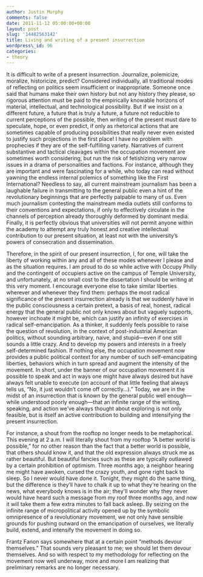 ```yaml
---
author: Justin Murphy
comments: false
date: 2011-11-12 05:00:00+00:00
layout: post
slug: '14482563142'
title: Living and writing of a present insurrection
wordpress\_id: 96
categories:
- theory
---
```




It is difficult to write of a present insurrection. Journalize, polemicize, moralize, historicize, predict? Considered individually, all traditional modes of reflecting on politics seem insufficient or inappropriate. Someone once said that humans make their own history but not any history they please, so rigorous attention must be paid to the empirically knowable horizons of material, intellectual, and technological possibility. But if we insist on a different future, a future that is truly a future, a future not reducible to current perceptions of the possible, then writing of the present must dare to speculate, hope, or even predict, if only as rhetorical actions that are sometimes capable of producing possibilities that really never even existed to justify such projections in the first place! I have no problem with prophecies if they are of the self-fulfilling variety. Narratives of current substantive and tactical cleavages within the occupation movement are sometimes worth considering, but run the risk of fetishizing very narrow issues in a drama of personalities and factions. For instance, although they are important and were fascinating for a while, who today can read without yawning the endless internal polemics of something like the First International? Needless to say, all current mainstream journalism has been a laughable failure in transmitting to the general public even a hint of the revolutionary beginnings that are perfectly palpable to many of us. Even much journalism contesting the mainstream media outlets still conforms to their conventions and expectations, if only to effectively circulate in the channels of perception already thoroughly deformed by dominant media. Finally, it is perfectly obvious that universities will not permit anyone within the academy to attempt any truly honest and creative intellectual contribution to our present situation, at least not with the university’s powers of consecration and dissemination.

Therefore, in the spirit of our present insurrection, I, for one, will take the liberty of working within any and all of these modes whenever I please and as the situation requires. I am proud to do so while active with Occupy Philly and the contingent of occupiers active on the campus of Temple University, and unfortunately, at no small cost to the dissertation I should be writing at this very moment. I encourage everyone else to take similar liberties wherever and whenever they find them: perhaps the most radical significance of the present insurrection already is that we suddenly have in the public consciousness a certain pretext, a basis of real, honest, radical energy that the general public not only knows about but vaguely supports, however inchoate it might be, which can justify an infinity of exercises in radical self-emancipation. As a thinker, it suddenly feels possible to raise the question of revolution, in the context of post-industrial American politics, without sounding arbitrary, naive, and stupid—even if one still sounds a little crazy. And to develop my powers and interests in a freely self-determined fashion. If nothing else, the occupation movement now provides a public political context for any number of such self-emancipating liberties, behaviors which in turn spread and augment the intensity of the movement. In short, under the banner of our occupation movement it is possible to speak and act in ways one might have always desired but have always felt unable to execute (on account of that little feeling that always tells us, “No, it just wouldn’t come off correctly…).” Today, we are in the midst of an insurrection that is known by the general public well enough—while understood poorly enough—that an infinite range of the writing, speaking, and action we’ve always thought about exploring is not only feasible, but is itself an active contribution to building and intensifying the present insurrection.

For instance, a shout from the rooftop no longer needs to be metaphorical. This evening at 2 a.m. I will literally shout from my rooftop “A better world is possible,” for no other reason than the fact that a better world is possible, that others should know it, and that the old expression always struck me as rather beautiful. But beautiful fancies such as these are typically outlawed by a certain prohibition of optimism. Three months ago, a neighbor hearing me might have awoken, cursed the crazy youth, and gone right back to sleep. So I never would have done it. Tonight, they might do the same thing, but the difference is they’ll have to chalk it up to what they're hearing on the news, what everybody knows is in the air; they'll wonder why they never would have heard such a message from my roof three months ago, and now it will take them a few extra minutes to fall back asleep. By seizing on the infinite range of micropolitical activity opened up by the symbolic omnipresence of a revolutionary movement, we not only have sensible grounds for pushing outward on the emancipation of ourselves, we literally build, extend, and intensify the movement in doing so.

Frantz Fanon says somewhere that at a certain point “methods devour themselves.” That sounds very pleasant to me; we should let them devour themselves. And so with respect to my methodology for reflecting on the movement now well underway, more and more I am realizing that preliminary remarks are no longer necessary.